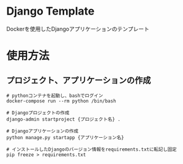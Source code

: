 # Django Template
Dockerを使用したDjangoアプリケーションのテンプレート

# 使用方法
## プロジェクト、アプリケーションの作成
```
# pythonコンテナを起動し、bashでログイン
docker-compose run --rm python /bin/bash

# Djangoプロジェクトの作成
django-admin startproject {プロジェクト名} .

# Djangoアプリケーションの作成
python manage.py startapp {アプリケーション名}

# インストールしたDjangoのバージョン情報をrequirements.txtに転記し固定
pip freeze > requirements.txt
```
